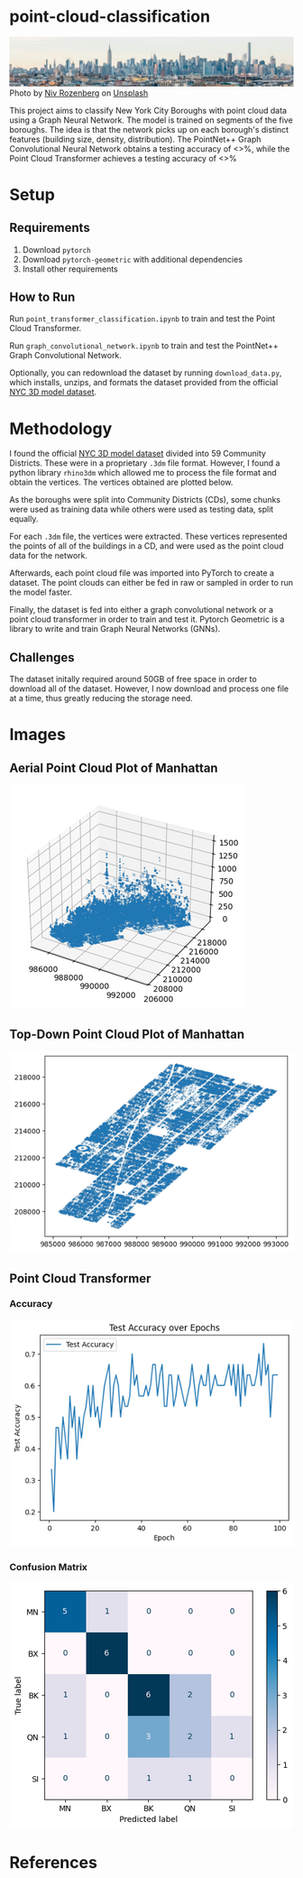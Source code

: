 # point-cloud-classification

![](images/niv-rozenberg-ySNtJhDX-cw-unsplash1.jpg)
Photo by <a href="https://unsplash.com/@nivroz?utm_content=creditCopyText&utm_medium=referral&utm_source=unsplash">Niv Rozenberg</a> on <a href="https://unsplash.com/photos/aerial-view-of-city-during-day-time-ySNtJhDX-cw?utm_content=creditCopyText&utm_medium=referral&utm_source=unsplash">Unsplash</a>

This project aims to classify New York City Boroughs with point cloud data using a Graph Neural Network. The model is trained on segments of the five boroughs. The idea is that the network picks up on each borough's distinct features (building size, density, distribution). The PointNet++ Graph Convolutional Neural Network obtains a testing accuracy of <>%, while the Point Cloud Transformer achieves a testing accuracy of <>%

# Setup

## Requirements

1. Download `pytorch`
2. Download `pytorch-geometric` with additional dependencies
3. Install other requirements


## How to Run
Run `point_transformer_classification.ipynb` to train and test the Point Cloud Transformer.

Run `graph_convolutional_network.ipynb` to train and test the PointNet++ Graph Convolutional Network.

Optionally, you can redownload the dataset by running `download_data.py`, which installs, unzips, and formats the dataset provided from the official [NYC 3D model dataset](https://www.nyc.gov/site/planning/data-maps/open-data/dwn-nyc-3d-model-download.page).

# Methodology

I found the official [NYC 3D model dataset](https://www.nyc.gov/site/planning/data-maps/open-data/dwn-nyc-3d-model-download.page) divided into 59 Community Districts. These were in a proprietary `.3dm` file format. However, I found a python library `rhino3dm` which allowed me to process the file format and obtain the vertices. The vertices obtained are plotted below.

As the boroughs were split into Community Districts (CDs), some chunks were used as training data while others were used as testing data, split equally.

For each `.3dm` file, the vertices were extracted. These vertices represented the points of all of the buildings in a CD, and were used as the point cloud data for the network.

Afterwards, each point cloud file was imported into PyTorch to create a dataset. The point clouds can either be fed in raw or sampled in order to run the model faster.

Finally, the dataset is fed into either a graph convolutional network or a point cloud transformer in order to train and test it. Pytorch Geometric is a library to write and train Graph Neural Networks (GNNs).


## Challenges
The dataset initally required around 50GB of free space in order to download all of the dataset. However, I now download and process one file at a time, thus greatly reducing the storage need.

# Images
## Aerial Point Cloud Plot of Manhattan 
![Aerial Point Cloud Plot of Manhattan](images/nyc_3d_plot1.png)
## Top-Down Point Cloud Plot of Manhattan
![Top-Down Point Cloud Plot of Manhattan](images/nyc_3d_plot2.png)

## Point Cloud Transformer
###  Accuracy
![](images/pct-accuracy.png)
### Confusion Matrix
![](images/pct-confusion-matrix.png)

# References
